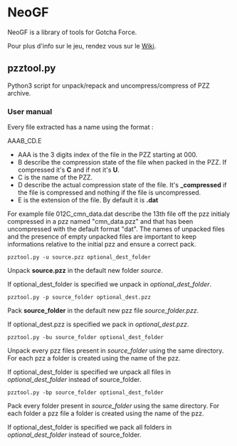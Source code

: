 # NeoGF
NeoGF is a library of tools for Gotcha Force.

Pour plus d'info sur le jeu, rendez vous sur le [Wiki](http://re.wiki.virtualworld.fr/index.php/Gotcha_Force).

## pzztool.py
Python3 script for unpack/repack and uncompress/compress of PZZ archive.

### User manual

Every file extracted has a name using the format :

AAAB_CD.E
- AAA is the 3 digits index of the file in the PZZ starting at 000.
- B describe the compression state of the file when packed in the PZZ. If compressed it's **C** and if not it's **U**.
- C is the name of the PZZ.
- D describe the actual compression state of the file. It's **\_compressed** if the file is compressed and nothing if the file is uncompressed.
- E is the extension of the file. By default it is **.dat**

For example file 012C_cmn_data.dat describe the 13th file off the pzz initialy compressed in a pzz named "cmn_data.pzz" and that has been uncompressed with the default format "dat". The names of unpacked files and the presence of empty unpacked files are important to keep informations relative to the initial pzz and ensure a correct pack.

```
pzztool.py -u source.pzz optional_dest_folder
```
Unpack **source.pzz** in the default new folder _source_.

If optional_dest_folder is specified we unpack in _optional_dest_folder_.
```
pzztool.py -p source_folder optional_dest.pzz
```
Pack **source_folder** in the default new pzz file _source_folder.pzz_.

If optional_dest.pzz is specified we pack in _optional_dest.pzz_.
```
pzztool.py -bu source_folder optional_dest_folder
```
Unpack every pzz files present in _source_folder_ using the same directory. For each pzz a folder is created using the name of the pzz.

If optional_dest_folder is specified we unpack all files in _optional_dest_folder_ instead of source_folder.
```
pzztool.py -bp source_folder optional_dest_folder
```
Pack every folder present in _source_folder_ using the same directory. For each folder a pzz file a folder is created using the name of the pzz.

If optional_dest_folder is specified we pack all folders in _optional_dest_folder_ instead of source_folder.
